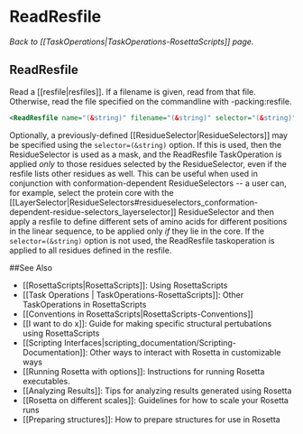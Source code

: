 # ReadResfile
*Back to [[TaskOperations|TaskOperations-RosettaScripts]] page.*
## ReadResfile

Read a [[resfile|resfiles]]. If a filename is given, read from that file. Otherwise, read the file specified on the commandline with -packing:resfile.

```xml
<ReadResfile name="(&string)" filename="(&string)" selector="(&string)" />
```

Optionally, a previously-defined [[ResidueSelector|ResidueSelectors]] may be specified using the ```selector=(&string)``` option.  If this is used, then the ResidueSelector is used as a mask, and the ReadResfile TaskOperation is applied _only_ to those residues selected by the ResidueSelector, even if the resfile lists other residues as well.  This can be useful when used in conjunction with conformation-dependent ResidueSelectors -- a user can, for example, select the protein core with the [[LayerSelector|ResidueSelectors#residueselectors_conformation-dependent-residue-selectors_layerselector]] ResidueSelector and then apply a resfile to define different sets of amino acids for different positions in the linear sequence, to be applied only _if_ they lie in the core.  If the ```selector=(&string)``` option is not used, the ReadResfile taskoperation is applied to all residues defined in the resfile.

##See Also

* [[RosettaScripts|RosettaScripts]]: Using RosettaScripts
* [[Task Operations | TaskOperations-RosettaScripts]]: Other TaskOperations in RosettaScripts
* [[Conventions in RosettaScripts|RosettaScripts-Conventions]]
* [[I want to do x]]: Guide for making specific structural pertubations using RosettaScripts
* [[Scripting Interfaces|scripting_documentation/Scripting-Documentation]]: Other ways to interact with Rosetta in customizable ways
* [[Running Rosetta with options]]: Instructions for running Rosetta executables.
* [[Analyzing Results]]: Tips for analyzing results generated using Rosetta
* [[Rosetta on different scales]]: Guidelines for how to scale your Rosetta runs
* [[Preparing structures]]: How to prepare structures for use in Rosetta
